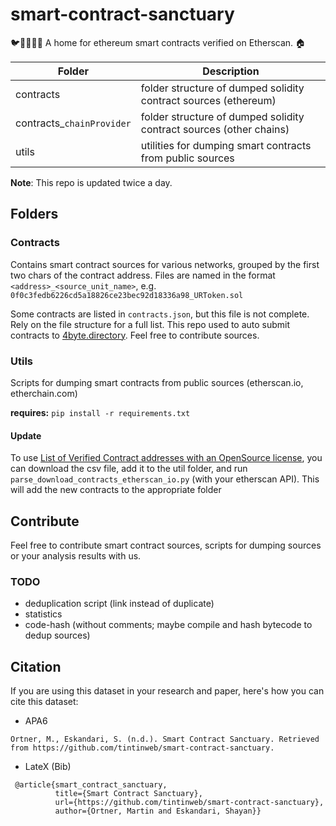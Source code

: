 # smart-contract-sanctuary
🐦🌴🌴🌴🦕 A home for ethereum smart contracts verified on Etherscan. 🏠


| Folder       | Description   |
| ------------ | ------------- |
| contracts    | folder structure of dumped solidity contract sources (ethereum) |
| contracts_`chainProvider`    | folder structure of dumped solidity contract sources (other chains)|
| utils        | utilities for dumping smart contracts from public sources |

**Note**: This repo is updated twice a day.

## Folders

### Contracts

Contains smart contract sources for various networks, grouped by the first two chars of the contract address.
Files are named in the format `<address>_<source_unit_name>`, e.g. `0f0c3fedb6226cd5a18826ce23bec92d18336a98_URToken.sol`

Some contracts are listed in `contracts.json`, but this file is not complete. Rely on the file structure for a full list. 
This repo used to auto submit contracts to [4byte.directory](https://www.4byte.directory/). Feel free to contribute sources.


### Utils

Scripts for dumping smart contracts from public sources (etherscan.io, etherchain.com)

**requires:** `pip install -r requirements.txt`


#### Update

To use [List of Verified Contract addresses with an OpenSource license](https://etherscan.io/exportData?type=open-source-contract-codes), you can download the csv file, add it to the util folder, and run `parse_download_contracts_etherscan_io.py` (with your etherscan API). This will add the new contracts to the appropriate folder

## Contribute

Feel free to contribute smart contract sources, scripts for dumping sources or your analysis results with us.

### TODO

* deduplication script (link instead of duplicate)
* statistics
* code-hash (without comments; maybe compile and hash bytecode to dedup sources)


## Citation
If you are using this dataset in your research and paper, here's how you can cite this dataset: 

- APA6
```
Ortner, M., Eskandari, S. (n.d.). Smart Contract Sanctuary. Retrieved from https://github.com/tintinweb/smart-contract-sanctuary.
```

- LateX (Bib)
```
 @article{smart_contract_sanctuary, 
          title={Smart Contract Sanctuary}, 
          url={https://github.com/tintinweb/smart-contract-sanctuary}, 
          author={Ortner, Martin and Eskandari, Shayan}} 
 ```
